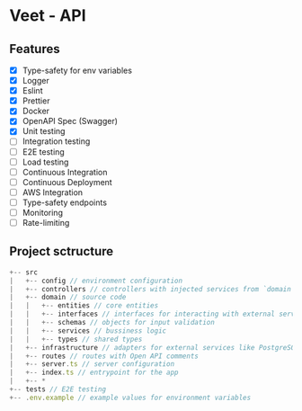 # Veet - API

## Features

- [x] Type-safety for env variables
- [x] Logger
- [x] Eslint
- [x] Prettier
- [x] Docker
- [x] OpenAPI Spec (Swagger)
- [x] Unit testing
- [ ] Integration testing
- [ ] E2E testing
- [ ] Load testing
- [ ] Continuous Integration
- [ ] Continuous Deployment
- [ ] AWS Integration
- [ ] Type-safety endpoints
- [ ] Monitoring
- [ ] Rate-limiting

## Project sctructure

```js
+-- src
|   +-- config // environment configuration
|   +-- controllers // controllers with injected services from `domain` folder
|   +-- domain // source code
|   |   +-- entities // core entities
|   |   +-- interfaces // interfaces for interacting with external services e.g. Database, Cache, FileStorage etc
|   |   +-- schemas // objects for input validation
|   |   +-- services // bussiness logic
|   |   +-- types // shared types
|   +-- infrastructure // adapters for external services like PostgreSQL, Redis, S3, etc
|   +-- routes // routes with Open API comments
|   +-- server.ts // server configuration
|   +-- index.ts // entrypoint for the app
|   +-- *
+-- tests // E2E testing
+-- .env.example // example values for environment variables
```
